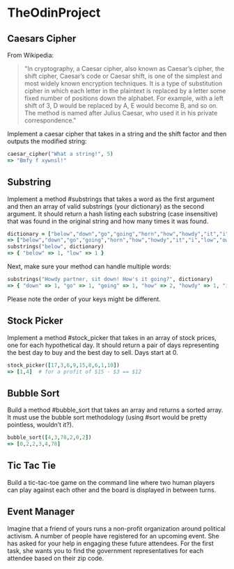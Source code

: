 # TheOdinProject

## Caesars Cipher
From Wikipedia:
> "In cryptography, a Caesar cipher, also known as Caesar’s cipher, the shift cipher, Caesar’s code or Caesar shift, is one of the simplest and most widely known encryption techniques. It is a type of substitution cipher in which each letter in the plaintext is replaced by a letter some fixed number of positions down the alphabet. For example, with a left shift of 3, D would be replaced by A, E would become B, and so on. The method is named after Julius Caesar, who used it in his private correspondence."

Implement a caesar cipher that takes in a string and the shift factor and then outputs the modified string:
```ruby
caesar_cipher("What a string!", 5)
=> "Bmfy f xywnsl!"
```

## Substring
Implement a method #substrings that takes a word as the first argument and then an array of valid substrings (your dictionary) as the second argument. It should return a hash listing each substring (case insensitive) that was found in the original string and how many times it was found.
```ruby
dictionary = ["below","down","go","going","horn","how","howdy","it","i","low","own","part","partner","sit"]
=> ["below","down","go","going","horn","how","howdy","it","i","low","own","part","partner","sit"]
substrings("below", dictionary)
=> { "below" => 1, "low" => 1 }
```
Next, make sure your method can handle multiple words:
```ruby
substrings("Howdy partner, sit down! How's it going?", dictionary)
=> { "down" => 1, "go" => 1, "going" => 1, "how" => 2, "howdy" => 1, "it" => 2, "i" => 3, "own" => 1, "part" => 1, "partner" => 1, "sit" => 1 }
```
Please note the order of your keys might be different.

## Stock Picker
Implement a method #stock_picker that takes in an array of stock prices, one for each hypothetical day. It should return a pair of days representing the best day to buy and the best day to sell. Days start at 0.
```ruby
stock_picker([17,3,6,9,15,8,6,1,10])
=> [1,4]  # for a profit of $15 - $3 == $12
```
## Bubble Sort 
Build a method #bubble_sort that takes an array and returns a sorted array. It must use the bubble sort methodology (using #sort would be pretty pointless, wouldn’t it?).
```ruby
bubble_sort([4,3,78,2,0,2])
=> [0,2,2,3,4,78]
```
## Tic Tac Tie
Build a tic-tac-toe game on the command line where two human players can play against each other and the board is displayed in between turns.

## Event Manager
Imagine that a friend of yours runs a non-profit organization around political activism. A number of people have registered for an upcoming event. She has asked for your help in engaging these future attendees. For the first task, she wants you to find the government representatives for each attendee based on their zip code.
